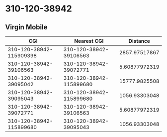 # 310-120-38942
## Virgin Mobile


| CGI | Nearest CGI | Distance |
|-----|-------------|----------|
| 310-120-38942-115909398 | 310-120-38942-39106563 | 2857.97517867 |
| 310-120-38942-39106563 | 310-120-38942-39072771 | 5.60877972319 |
| 310-120-38942-39095042 | 310-120-38942-115899680 | 15777.9825508 |
| 310-120-38942-39095043 | 310-120-38942-115899680 | 1056.93303048 |
| 310-120-38942-39072771 | 310-120-38942-39106563 | 5.60877972319 |
| 310-120-38942-115899680 | 310-120-38942-39095043 | 1056.93303048 |
